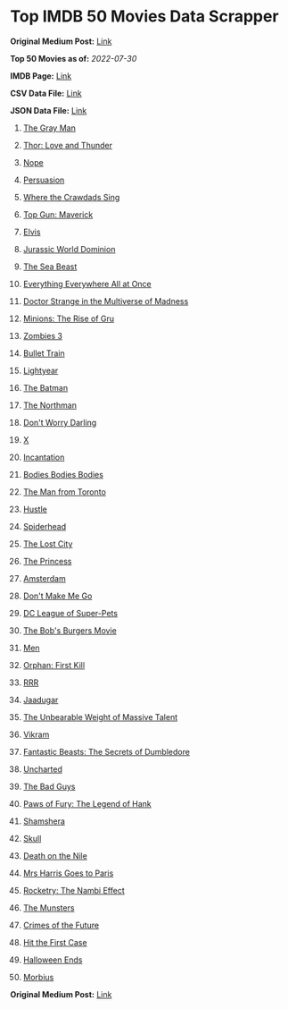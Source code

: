 # Top IMDB 50 Movies Data Scrapper

**Original Medium Post:** [Link](https://medium.com/@nishantsahoo/which-movie-should-i-watch-5c83a3c0f5b1) 

**Top 50 Movies as of:** _2022-07-30_

**IMDB Page:** [Link](http://www.imdb.com/search/title?release_date=2022,2022&title_type=feature)

**CSV Data File:** [Link](/Data/data.csv)

**JSON Data File:** [Link](/Data/data.json)

1. [The Gray Man](https://www.imdb.com/title/tt1649418/?ref_=adv_li_tt)

2. [Thor: Love and Thunder](https://www.imdb.com/title/tt10648342/?ref_=adv_li_tt)

3. [Nope](https://www.imdb.com/title/tt10954984/?ref_=adv_li_tt)

4. [Persuasion](https://www.imdb.com/title/tt13456318/?ref_=adv_li_tt)

5. [Where the Crawdads Sing](https://www.imdb.com/title/tt9411972/?ref_=adv_li_tt)

6. [Top Gun: Maverick](https://www.imdb.com/title/tt1745960/?ref_=adv_li_tt)

7. [Elvis](https://www.imdb.com/title/tt3704428/?ref_=adv_li_tt)

8. [Jurassic World Dominion](https://www.imdb.com/title/tt8041270/?ref_=adv_li_tt)

9. [The Sea Beast](https://www.imdb.com/title/tt9288046/?ref_=adv_li_tt)

10. [Everything Everywhere All at Once](https://www.imdb.com/title/tt6710474/?ref_=adv_li_tt)

11. [Doctor Strange in the Multiverse of Madness](https://www.imdb.com/title/tt9419884/?ref_=adv_li_tt)

12. [Minions: The Rise of Gru](https://www.imdb.com/title/tt5113044/?ref_=adv_li_tt)

13. [Zombies 3](https://www.imdb.com/title/tt14301252/?ref_=adv_li_tt)

14. [Bullet Train](https://www.imdb.com/title/tt12593682/?ref_=adv_li_tt)

15. [Lightyear](https://www.imdb.com/title/tt10298810/?ref_=adv_li_tt)

16. [The Batman](https://www.imdb.com/title/tt1877830/?ref_=adv_li_tt)

17. [The Northman](https://www.imdb.com/title/tt11138512/?ref_=adv_li_tt)

18. [Don't Worry Darling](https://www.imdb.com/title/tt10731256/?ref_=adv_li_tt)

19. [X](https://www.imdb.com/title/tt13560574/?ref_=adv_li_tt)

20. [Incantation](https://www.imdb.com/title/tt18968540/?ref_=adv_li_tt)

21. [Bodies Bodies Bodies](https://www.imdb.com/title/tt8110652/?ref_=adv_li_tt)

22. [The Man from Toronto](https://www.imdb.com/title/tt11671006/?ref_=adv_li_tt)

23. [Hustle](https://www.imdb.com/title/tt8009428/?ref_=adv_li_tt)

24. [Spiderhead](https://www.imdb.com/title/tt9783600/?ref_=adv_li_tt)

25. [The Lost City](https://www.imdb.com/title/tt13320622/?ref_=adv_li_tt)

26. [The Princess](https://www.imdb.com/title/tt13406136/?ref_=adv_li_tt)

27. [Amsterdam](https://www.imdb.com/title/tt10304142/?ref_=adv_li_tt)

28. [Don't Make Me Go](https://www.imdb.com/title/tt2597804/?ref_=adv_li_tt)

29. [DC League of Super-Pets](https://www.imdb.com/title/tt8912936/?ref_=adv_li_tt)

30. [The Bob's Burgers Movie](https://www.imdb.com/title/tt7466442/?ref_=adv_li_tt)

31. [Men](https://www.imdb.com/title/tt13841850/?ref_=adv_li_tt)

32. [Orphan: First Kill](https://www.imdb.com/title/tt11851548/?ref_=adv_li_tt)

33. [RRR](https://www.imdb.com/title/tt8178634/?ref_=adv_li_tt)

34. [Jaadugar](https://www.imdb.com/title/tt13793230/?ref_=adv_li_tt)

35. [The Unbearable Weight of Massive Talent](https://www.imdb.com/title/tt11291274/?ref_=adv_li_tt)

36. [Vikram](https://www.imdb.com/title/tt9179430/?ref_=adv_li_tt)

37. [Fantastic Beasts: The Secrets of Dumbledore](https://www.imdb.com/title/tt4123432/?ref_=adv_li_tt)

38. [Uncharted](https://www.imdb.com/title/tt1464335/?ref_=adv_li_tt)

39. [The Bad Guys](https://www.imdb.com/title/tt8115900/?ref_=adv_li_tt)

40. [Paws of Fury: The Legend of Hank](https://www.imdb.com/title/tt4428398/?ref_=adv_li_tt)

41. [Shamshera](https://www.imdb.com/title/tt8426926/?ref_=adv_li_tt)

42. [Skull](https://www.imdb.com/title/tt11866324/?ref_=adv_li_tt)

43. [Death on the Nile](https://www.imdb.com/title/tt7657566/?ref_=adv_li_tt)

44. [Mrs Harris Goes to Paris](https://www.imdb.com/title/tt5151570/?ref_=adv_li_tt)

45. [Rocketry: The Nambi Effect](https://www.imdb.com/title/tt9263550/?ref_=adv_li_tt)

46. [The Munsters](https://www.imdb.com/title/tt14813212/?ref_=adv_li_tt)

47. [Crimes of the Future](https://www.imdb.com/title/tt14549466/?ref_=adv_li_tt)

48. [Hit the First Case](https://www.imdb.com/title/tt13130760/?ref_=adv_li_tt)

49. [Halloween Ends](https://www.imdb.com/title/tt10665342/?ref_=adv_li_tt)

50. [Morbius](https://www.imdb.com/title/tt5108870/?ref_=adv_li_tt)

**Original Medium Post:** [Link](https://medium.com/@nishantsahoo/which-movie-should-i-watch-5c83a3c0f5b1) 
